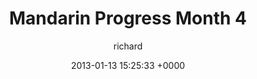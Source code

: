 ---
blog: richard
date: 2013-01-13 15:25:33 +0000
title: "Mandarin Progress Month 4"
author: richard
permalink: /languages/mandarin/month-4/
---